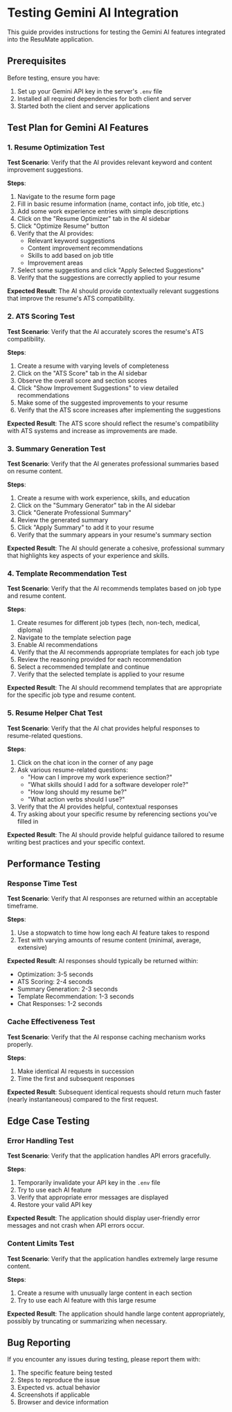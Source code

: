 # Testing Gemini AI Integration

This guide provides instructions for testing the Gemini AI features integrated into the ResuMate application.

## Prerequisites

Before testing, ensure you have:

1. Set up your Gemini API key in the server's `.env` file
2. Installed all required dependencies for both client and server
3. Started both the client and server applications

## Test Plan for Gemini AI Features

### 1. Resume Optimization Test

**Test Scenario**: Verify that the AI provides relevant keyword and content improvement suggestions.

**Steps**:
1. Navigate to the resume form page
2. Fill in basic resume information (name, contact info, job title, etc.)
3. Add some work experience entries with simple descriptions
4. Click on the "Resume Optimizer" tab in the AI sidebar
5. Click "Optimize Resume" button
6. Verify that the AI provides:
   - Relevant keyword suggestions
   - Content improvement recommendations
   - Skills to add based on job title
   - Improvement areas
7. Select some suggestions and click "Apply Selected Suggestions"
8. Verify that the suggestions are correctly applied to your resume

**Expected Result**: The AI should provide contextually relevant suggestions that improve the resume's ATS compatibility.

### 2. ATS Scoring Test

**Test Scenario**: Verify that the AI accurately scores the resume's ATS compatibility.

**Steps**:
1. Create a resume with varying levels of completeness
2. Click on the "ATS Score" tab in the AI sidebar
3. Observe the overall score and section scores
4. Click "Show Improvement Suggestions" to view detailed recommendations
5. Make some of the suggested improvements to your resume
6. Verify that the ATS score increases after implementing the suggestions

**Expected Result**: The ATS score should reflect the resume's compatibility with ATS systems and increase as improvements are made.

### 3. Summary Generation Test

**Test Scenario**: Verify that the AI generates professional summaries based on resume content.

**Steps**:
1. Create a resume with work experience, skills, and education
2. Click on the "Summary Generator" tab in the AI sidebar
3. Click "Generate Professional Summary"
4. Review the generated summary
5. Click "Apply Summary" to add it to your resume
6. Verify that the summary appears in your resume's summary section

**Expected Result**: The AI should generate a cohesive, professional summary that highlights key aspects of your experience and skills.

### 4. Template Recommendation Test

**Test Scenario**: Verify that the AI recommends templates based on job type and resume content.

**Steps**:
1. Create resumes for different job types (tech, non-tech, medical, diploma)
2. Navigate to the template selection page
3. Enable AI recommendations
4. Verify that the AI recommends appropriate templates for each job type
5. Review the reasoning provided for each recommendation
6. Select a recommended template and continue
7. Verify that the selected template is applied to your resume

**Expected Result**: The AI should recommend templates that are appropriate for the specific job type and resume content.

### 5. Resume Helper Chat Test

**Test Scenario**: Verify that the AI chat provides helpful responses to resume-related questions.

**Steps**:
1. Click on the chat icon in the corner of any page
2. Ask various resume-related questions:
   - "How can I improve my work experience section?"
   - "What skills should I add for a software developer role?"
   - "How long should my resume be?"
   - "What action verbs should I use?"
3. Verify that the AI provides helpful, contextual responses
4. Try asking about your specific resume by referencing sections you've filled in

**Expected Result**: The AI should provide helpful guidance tailored to resume writing best practices and your specific context.

## Performance Testing

### Response Time Test

**Test Scenario**: Verify that AI responses are returned within an acceptable timeframe.

**Steps**:
1. Use a stopwatch to time how long each AI feature takes to respond
2. Test with varying amounts of resume content (minimal, average, extensive)

**Expected Result**: AI responses should typically be returned within:
- Optimization: 3-5 seconds
- ATS Scoring: 2-4 seconds
- Summary Generation: 2-3 seconds
- Template Recommendation: 1-3 seconds
- Chat Responses: 1-2 seconds

### Cache Effectiveness Test

**Test Scenario**: Verify that the AI response caching mechanism works properly.

**Steps**:
1. Make identical AI requests in succession
2. Time the first and subsequent responses

**Expected Result**: Subsequent identical requests should return much faster (nearly instantaneous) compared to the first request.

## Edge Case Testing

### Error Handling Test

**Test Scenario**: Verify that the application handles API errors gracefully.

**Steps**:
1. Temporarily invalidate your API key in the `.env` file
2. Try to use each AI feature
3. Verify that appropriate error messages are displayed
4. Restore your valid API key

**Expected Result**: The application should display user-friendly error messages and not crash when API errors occur.

### Content Limits Test

**Test Scenario**: Verify that the application handles extremely large resume content.

**Steps**:
1. Create a resume with unusually large content in each section
2. Try to use each AI feature with this large resume

**Expected Result**: The application should handle large content appropriately, possibly by truncating or summarizing when necessary.

## Bug Reporting

If you encounter any issues during testing, please report them with:
1. The specific feature being tested
2. Steps to reproduce the issue
3. Expected vs. actual behavior
4. Screenshots if applicable
5. Browser and device information